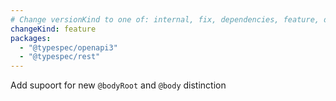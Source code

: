 ```yaml
---
# Change versionKind to one of: internal, fix, dependencies, feature, deprecation, breaking
changeKind: feature
packages:
  - "@typespec/openapi3"
  - "@typespec/rest"
---
```


Add supoort for new `@bodyRoot` and `@body` distinction
